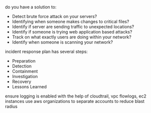 do you have a solution to:
- Detect brute force attack on your servers?
- Identifying when someone makes changes to critical files?
- Identify if server are sending traffic to unexpected locations?
- Identify if someone is trying web application based attacks?
- Track on what exactly users are doing within your network?
- Identify when someone is scanning your network?

incident response plan has several steps:

- Preparation
- Detection
- Containment
- Investigation
- Recovery
- Lessons Learned

ensure logging is enabled with the help of cloudtrail, vpc flowlogs, ec2 instances
use aws organizations to separate accounts to reduce blast radius
